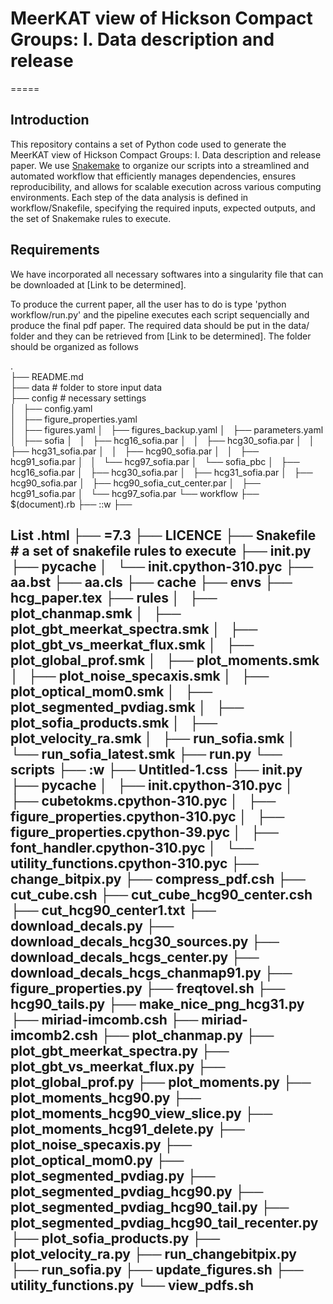 # MeerKAT view of Hickson Compact Groups: I. Data description and release
=====

Introduction
------------

This repository contains a set of Python code used to generate the MeerKAT view of Hickson Compact Groups: I. Data description and release paper. 
We use [Snakemake](https://snakemake.readthedocs.io) to organize our scripts into a streamlined and automated workflow that efficiently manages dependencies, 
ensures reproducibility, and allows for scalable execution across various computing environments. Each step of the data analysis is defined in workflow/Snakefile, 
specifying the required inputs, expected outputs, and the set of Snakemake rules to execute.   

Requirements
------------
We have incorporated all necessary softwares into a singularity file that can be downloaded at [Link to be determined]. 

To produce the current paper, all the user has to do is type 'python workflow/run.py' and the pipeline executes each script sequencially and produce the final pdf paper. 
The required data should be put in the data/ folder and they can be retrieved from [Link to be determined].
The folder should be organized as follows

.<br />
├── README.md<br />
├── data # folder to store input data<br />
├── config # necessary settings<br />
│   ├── config.yaml<br />
│   ├── figure_properties.yaml<br />
│   ├── figures.yaml
│   ├── figures_backup.yaml
│   ├── parameters.yaml
│   ├── sofia
│   │   ├── hcg16_sofia.par
│   │   ├── hcg30_sofia.par
│   │   ├── hcg31_sofia.par
│   │   ├── hcg90_sofia.par
│   │   ├── hcg91_sofia.par
│   │   └── hcg97_sofia.par
│   └── sofia_pbc
│       ├── hcg16_sofia.par
│       ├── hcg30_sofia.par
│       ├── hcg31_sofia.par
│       ├── hcg90_sofia.par
│       ├── hcg90_sofia_cut_center.par
│       ├── hcg91_sofia.par
│       └── hcg97_sofia.par
└── workflow
    ├── $(document).rb
    ├── ::w
    ├── <h2 id="list-of-make-collocations">List .html
    ├── =7.3
    ├── LICENCE
    ├── Snakefile # a set of snakefile rules to execute
    ├── __init__.py
    ├── __pycache__
    │   └── __init__.cpython-310.pyc
    ├── aa.bst
    ├── aa.cls
    ├── cache
    ├── envs
    ├── hcg_paper.tex
    ├── rules
    │   ├── plot_chanmap.smk
    │   ├── plot_gbt_meerkat_spectra.smk
    │   ├── plot_gbt_vs_meerkat_flux.smk
    │   ├── plot_global_prof.smk
    │   ├── plot_moments.smk
    │   ├── plot_noise_specaxis.smk
    │   ├── plot_optical_mom0.smk
    │   ├── plot_segmented_pvdiag.smk
    │   ├── plot_sofia_products.smk
    │   ├── plot_velocity_ra.smk
    │   ├── run_sofia.smk
    │   └── run_sofia_latest.smk
    ├── run.py
    └── scripts
        ├── :w
        ├── Untitled-1.css
        ├── __init__.py
        ├── __pycache__
        │   ├── __init__.cpython-310.pyc
        │   ├── cubetokms.cpython-310.pyc
        │   ├── figure_properties.cpython-310.pyc
        │   ├── figure_properties.cpython-39.pyc
        │   ├── font_handler.cpython-310.pyc
        │   └── utility_functions.cpython-310.pyc
        ├── change_bitpix.py
        ├── compress_pdf.csh
        ├── cut_cube.csh
        ├── cut_cube_hcg90_center.csh
        ├── cut_hcg90_center1.txt
        ├── download_decals.py
        ├── download_decals_hcg30_sources.py
        ├── download_decals_hcgs_center.py
        ├── download_decals_hcgs_chanmap91.py
        ├── figure_properties.py
        ├── freqtovel.sh
        ├── hcg90_tails.py
        ├── make_nice_png_hcg31.py
        ├── miriad-imcomb.csh
        ├── miriad-imcomb2.csh
        ├── plot_chanmap.py
        ├── plot_gbt_meerkat_spectra.py
        ├── plot_gbt_vs_meerkat_flux.py
        ├── plot_global_prof.py
        ├── plot_moments.py
        ├── plot_moments_hcg90.py
        ├── plot_moments_hcg90_view_slice.py
        ├── plot_moments_hcg91_delete.py
        ├── plot_noise_specaxis.py
        ├── plot_optical_mom0.py
        ├── plot_segmented_pvdiag.py
        ├── plot_segmented_pvdiag_hcg90.py
        ├── plot_segmented_pvdiag_hcg90_tail.py
        ├── plot_segmented_pvdiag_hcg90_tail_recenter.py
        ├── plot_sofia_products.py
        ├── plot_velocity_ra.py
        ├── run_changebitpix.py
        ├── run_sofia.py
        ├── update_figures.sh
        ├── utility_functions.py
        └── view_pdfs.sh
